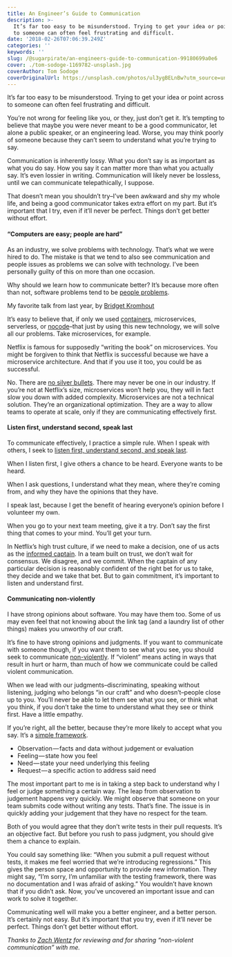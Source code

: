 ```yaml
---
title: An Engineer’s Guide to Communication
description: >-
  It’s far too easy to be misunderstood. Trying to get your idea or point across
  to someone can often feel frustrating and difficult.
date: '2018-02-26T07:06:39.249Z'
categories: ''
keywords: ''
slug: /@sugarpirate/an-engineers-guide-to-communication-99180699a0e6
cover: ./tom-sodoge-1169782-unsplash.jpg
coverAuthor: Tom Sodoge
coverOriginalUrl: https://unsplash.com/photos/ul3ygBELnBw?utm_source=unsplash&utm_medium=referral&utm_content=creditCopyText
---
```


It’s far too easy to be misunderstood. Trying to get your idea or point across to someone can often feel frustrating and difficult.

You’re not wrong for feeling like you, or they, just don’t get it. It’s tempting to believe that maybe you were never meant to be a good communicator, let alone a public speaker, or an engineering lead. Worse, you may think poorly of someone because they can’t seem to understand what you’re trying to say.

Communication is inherently lossy. What you don’t say is as important as what you do say. How you say it can matter more than what you actually say. It’s even lossier in writing. Communication will likely never be lossless, until we can communicate telepathically, I suppose.

That doesn’t mean you shouldn’t try–I’ve been awkward and shy my whole life, and being a good communicator takes extra effort on my part. But it’s important that I try, even if it’ll never be perfect. Things don’t get better without effort.

#### “Computers are easy; people are hard”

As an industry, we solve problems with technology. That’s what we were hired to do. The mistake is that we tend to also see communication and people issues as problems we can solve with technology. I’ve been personally guilty of this on more than one occasion.

Why should we learn how to communicate better? It’s because more often than not, software problems tend to be [people problems](https://blog.fogcreek.com/all-software-problems-are-people-problems-interview-with-roy-osherove/).

My favorite talk from last year, by [Bridget Kromhout](https://twitter.com/bridgetkromhout)

It’s easy to believe that, if only we used [containers](https://queue.acm.org/detail.cfm?id=3185224), microservices, serverless, or [nocode](https://github.com/kelseyhightower/nocode)–that just by using this new technology, we will solve all our problems. Take microservices, for example.

Netflix is famous for supposedly “writing the book” on microservices. You might be forgiven to think that Netflix is successful because we have a microservice architecture. And that if you use it too, you could be as successful.

No. There are [no silver bullets](http://worrydream.com/refs/Brooks-NoSilverBullet.pdf). There may never be one in our industry. If you’re not at Netflix’s size, microservices won’t help you, they will in fact slow you down with added complexity. Microservices are not a technical solution. They’re an organizational optimization. They are a way to allow teams to operate at scale, only if they are communicating effectively first.

#### Listen first, understand second, speak last

To communicate effectively, I practice a simple rule. When I speak with others, I seek to [listen first, understand second, and speak last](https://youtu.be/8l-YpiiBH4o?t=612).

When I listen first, I give others a chance to be heard. Everyone wants to be heard.

When I ask questions, I understand what they mean, where they’re coming from, and why they have the opinions that they have.

I speak last, because I get the benefit of hearing everyone’s opinion before I volunteer my own.

When you go to your next team meeting, give it a try. Don’t say the first thing that comes to your mind. You’ll get your turn.

In Netflix’s high trust culture, if we need to make a decision, one of us acts as the [informed captain](https://jobs.netflix.com/culture). In a team built on trust, we don’t wait for consensus. We disagree, and we commit. When the captain of any particular decision is reasonably confident of the right bet for us to take, they decide and we take that bet. But to gain commitment, it’s important to listen and understand first.

#### Communicating non-violently

I have strong opinions about software. You may have them too. Some of us may even feel that not knowing about the link tag (and a laundry list of other things) makes you unworthy of our craft.

It’s fine to have strong opinions and judgments. If you want to communicate with someone though, if you want them to see what you see, you should seek to communicate [non-violently](https://medium.com/@eriktorenberg_/on-nonviolent-communication-33ca8c7ebfcb). If “violent” means acting in ways that result in hurt or harm, than much of how we communicate could be called violent communication.

When we lead with our judgments–discriminating, speaking without listening, judging who belongs “in our craft” and who doesn’t–people close up to you. You’ll never be able to let them see what you see, or think what you think, if you don’t take the time to understand what they see or think first. Have a little empathy.

If you’re right, all the better, because they’re more likely to accept what you say. It’s a [simple framework](http://firstround.com/review/power-up-your-team-with-nonviolent-communication-principles/).

*   Observation — facts and data without judgement or evaluation
*   Feeling — state how you feel
*   Need — state your need underlying this feeling
*   Request — a specific action to address said need

The most important part to me is in taking a step back to understand why I feel or judge something a certain way. The leap from observation to judgement happens very quickly. We might observe that someone on your team submits code without writing any tests. That’s fine. The issue is in quickly adding your judgement that they have no respect for the team.

Both of you would agree that they don’t write tests in their pull requests. It’s an objective fact. But before you rush to pass judgment, you should give them a chance to explain.

You could say something like: “When you submit a pull request without tests, it makes me feel worried that we’re introducing regressions.” This gives the person space and opportunity to provide new information. They might say, “I’m sorry, I’m unfamiliar with the testing framework, there was no documentation and I was afraid of asking.” You wouldn’t have known that if you didn’t ask. Now, you’ve uncovered an important issue and can work to solve it together.

Communicating well will make you a better engineer, and a better person. It’s certainly not easy. But it’s important that you try, even if it’ll never be perfect. Things don’t get better without effort.

_Thanks to_ [_Zach Wentz_](https://www.informedcaptain.com/) _for reviewing and for sharing “non-violent communication” with me._
